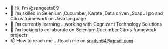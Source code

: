 - 👋 Hi, I’m @sangeeta89
- 👀 I’m skilled in Selenium ,Cucumber, Karate ,Data driven ,SoapUI po and Citrus framework on Java language
- 🌱 I’m currently learning ...working with Cognizant Technology Solutions 
- 💞️ I’m looking to collaborate on Selenium,Cucumber,Citrus framework projects
- 📫 How to reach me ...Reach me on sngtsn64@gmail.com

<!---
sangeeta89/sangeeta89 is a ✨ special ✨ repository because its `README.md` (this file) appears on your GitHub profile.
You can click the Preview link to take a look at your changes.
--->
